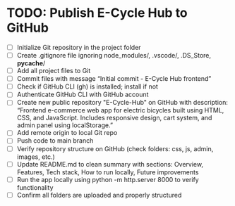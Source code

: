 # TODO: Publish E-Cycle Hub to GitHub

- [ ] Initialize Git repository in the project folder
- [ ] Create .gitignore file ignoring node_modules/, .vscode/, .DS_Store, **pycache**/
- [ ] Add all project files to Git
- [ ] Commit files with message “Initial commit - E-Cycle Hub frontend”
- [ ] Check if GitHub CLI (gh) is installed; install if not
- [ ] Authenticate GitHub CLI with GitHub account
- [ ] Create new public repository "E-Cycle-Hub" on GitHub with description: “Frontend e-commerce web app for electric bicycles built using HTML, CSS, and JavaScript. Includes responsive design, cart system, and admin panel using localStorage.”
- [ ] Add remote origin to local Git repo
- [ ] Push code to main branch
- [ ] Verify repository structure on GitHub (check folders: css, js, admin, images, etc.)
- [ ] Update README.md to clean summary with sections: Overview, Features, Tech stack, How to run locally, Future improvements
- [ ] Run the app locally using python -m http.server 8000 to verify functionality
- [ ] Confirm all folders are uploaded and properly structured
